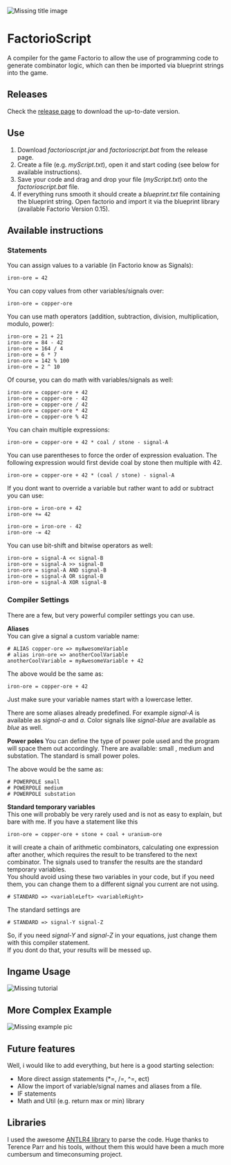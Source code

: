 ![Missing title image](https://github.com/un0btanium/FactorioScript/blob/master/images/factorioscript.png)

# FactorioScript
A compiler for the game Factorio to allow the use of programming code to generate combinator logic, which can then be imported via blueprint strings into the game.


## Releases

Check the [release page](https://github.com/un0btanium/FactorioScript/releases) to download the up-to-date version.

## Use

1. Download *factorioscript.jar* and *factorioscript.bat* from the release page.  
2. Create a file (e.g. *myScript.txt*), open it and start coding (see below for available instructions).  
3. Save your code and drag and drop your file (*myScript.txt*) onto the *factorioscript.bat* file.
4. If everything runs smooth it should create a *blueprint.txt* file containing the blueprint string. Open factorio and import it via the blueprint library (available Factorio Version 0.15).

## Available instructions

### Statements

You can assign values to a variable (in Factorio know as Signals):
```FactorioScript
iron-ore = 42
```

You can copy values from other variables/signals over:

```FactorioScript
iron-ore = copper-ore
```

You can use math operators (addition, subtraction, division, multiplication, modulo, power):

```FactorioScript
iron-ore = 21 + 21
iron-ore = 84 - 42
iron-ore = 164 / 4
iron-ore = 6 * 7
iron-ore = 142 % 100
iron-ore = 2 ^ 10
```

Of course, you can do math with variables/signals as well:

```FactorioScript
iron-ore = copper-ore + 42
iron-ore = copper-ore - 42
iron-ore = copper-ore / 42
iron-ore = copper-ore * 42
iron-ore = copper-ore % 42
```

You can chain multiple expressions:

```FactorioScript
iron-ore = copper-ore + 42 * coal / stone - signal-A
```

You can use parentheses to force the order of expression evaluation. The following expression would first devide coal by stone then multiple with 42.

```FactorioScript
iron-ore = copper-ore + 42 * (coal / stone) - signal-A
```

If you dont want to override a variable but rather want to add or subtract you can use:

```FactorioScript
iron-ore = iron-ore + 42
iron-ore += 42

iron-ore = iron-ore - 42
iron-ore -= 42
```

You can use bit-shift and bitwise operators as well:

```FactorioScript
iron-ore = signal-A << signal-B
iron-ore = signal-A >> signal-B
iron-ore = signal-A AND signal-B
iron-ore = signal-A OR signal-B
iron-ore = signal-A XOR signal-B
```

### Compiler Settings

There are a few, but very powerful compiler settings you can use.  

**Aliases**  
You can give a signal a custom variable name:
```FactorioScript
# ALIAS copper-ore => myAwesomeVariable
# alias iron-ore => anotherCoolVariable
anotherCoolVariable = myAwesomeVariable + 42
```

The above would be the same as:
```FactorioScript
iron-ore = copper-ore + 42
```

Just make sure your variable names start with a lowercase letter.

There are some aliases already predefined. For example *signal-A* is available as *signal-a* and *a*. Color signals like *signal-blue* are available as *blue* as well.

**Power poles**
You can define the type of power pole used and the program will space them out accordingly. There are available: small , medium and substation.
The standard is small power poles.

The above would be the same as:
```FactorioScript
# POWERPOLE small
# POWERPOLE medium
# POWERPOLE substation
```



**Standard temporary variables**  
This one will probably be very rarely used and is not as easy to explain, but bare with me.
If you have a statement like this

```FactorioScript
iron-ore = copper-ore + stone + coal + uranium-ore
```
it will create a chain of arithmetic combinators, calculating one expression after another, which requires the result to be transfered to the next combinator. The signals used to transfer the results are the standard temporary variables.  
You should avoid using these two variables in your code, but if you need them, you can change them to a different signal you current are not using.

```FactorioScript
# STANDARD => <variableLeft> <variableRight>
```
The standard settings are 

```FactorioScript
# STANDARD => signal-Y signal-Z
```
So, if you need *signal-Y* and *signal-Z* in your equations, just change them with this compiler statement.  
If you dont do that, your results will be messed up.


## Ingame Usage

![Missing tutorial](https://github.com/un0btanium/FactorioScript/blob/master/images/fstut.png)


## More Complex Example

![Missing example pic](https://github.com/un0btanium/FactorioScript/blob/master/images/fscomplex.png)

## Future features

Well, i would like to add everything, but here is a good starting selection:

* More direct assign statements (*=, /=, ^=, ect)
* Allow the import of variable/signal names and aliases from a file.
* IF statements
* Math and Util (e.g. return max or min) library


## Libraries

I used the awesome [ANTLR4 library](http://www.antlr.org/) to parse the code. Huge thanks to Terence Parr and his tools, without them this would have been a much more cumbersum and timeconsuming project.
